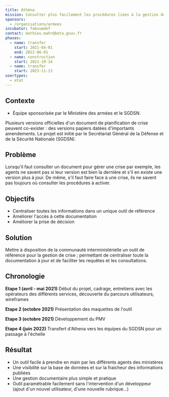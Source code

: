 ```yaml
---
title: Athéna
mission: Consulter plus facilement les procédures liées à la gestion de crise
sponsors:
  - /organisations/armees
incubator: fabnumdef
contact: mathieu.mahr@beta.gouv.fr
phases:
  - name: transfer
    start: 2021-04-01
    end: 2022-06-01
  - name: construction
    start: 2021-10-14
  - name: transfer
    start: 2023-11-13
usertypes:
  - etat
---
```

## Contexte
- Équipe sponsorisée par le Ministère des armées et le SGDSN.

Plusieurs versions officielles d'un document de planification de crise peuvent co-exister : des versions papiers datées d'importants amendements. 
Le projet est initié par le Secrétariat Général de la Défense et de la Sécurité Nationale (SGDSN).

## Problème
Lorsqu'il faut consulter un document pour gérer une crise par exemple, les agents ne savent pas si leur version est bien la dernière et s'il en existe une version plus à jour. 
De même, s'il faut faire face à une crise, ils ne savent pas toujours où consulter les procédures à activer. 

## Objectifs
- Centraliser toutes les informations dans un unique outil de référence
- Améliorer l'accès à cette documentation
- Améliorer la prise de décision

## Solution
Mettre à disposition de la communauté interministérielle un outil de référence pour la gestion de crise ; permettant de centraliser toute la documentation à jour et de faciliter les requêtes et les consultations. 


## **Chronologie**

**Etape 1 (avril - mai 2021)** Début du projet, cadrage, entretiens avec les opérateurs des différents services, découverte du parcours utilisateurs, wireframes

**Etape 2 (octobre 2021)** Présentation des maquettes de l'outil
 
**Etape 3 (octobre 2021)** Développement du PMV
 
**Etape 4 (juin 2022)** Transfert d'Athena vers les équipes du SGDSN pour un passage à l'échelle
 

## Résultat

- Un outil facile à prendre en main par les différents agents des ministères
- Une visibilité sur la base de données et sur la fraicheur des informations publiées
- Une gestion documentaire plus simple et pratique
- Outil paramétrable facilement sans l'intervention d'un développeur (ajout d'un nouvel utilisateur, d'une nouvelle rubrique...)
